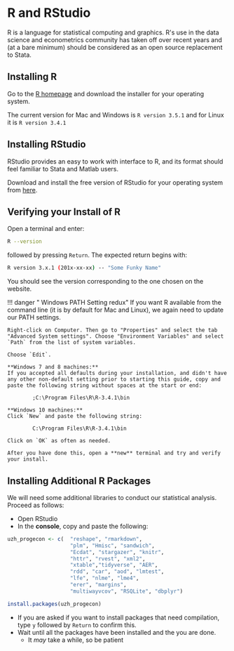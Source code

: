 # R and RStudio

R is a language for statistical computing and graphics.
R's use in the data science and econometrics community has taken off over recent years and (at a bare minimum) should be considered as an open source replacement to Stata.

## Installing R

Go to the [R homepage](https://cran.r-project.org/) and download the installer for your operating system.

The current version for Mac and Windows is `R version 3.5.1` and for Linux it is `R version 3.4.1`

## Installing RStudio

RStudio provides an easy to work with interface to R, and its format should feel familiar to Stata and Matlab users.

Download and install the free version of RStudio for your operating system from [here](https://www.rstudio.com/products/rstudio/download3/).

## Verifying your Install of R

Open a terminal and enter:

```bash
R --version
```

followed by pressing `Return`. The expected return begins with:

```bash
R version 3.x.1 (201x-xx-xx) -- "Some Funky Name"
```

You should see the version corresponding to the one chosen on the website.

!!! danger " Windows PATH Setting redux"
    If you want R available from the command line (it is by default for Mac and Linux), we again need to update our PATH settings.

    Right-click on Computer. Then go to "Properties" and select the tab "Advanced System settings". Choose "Environment Variables" and select `Path` from the list of system variables.

    Choose `Edit`.

    **Windows 7 and 8 machines:**
    If you accepted all defaults during your installation, and didn't have any other non-default setting prior to starting this guide, copy and paste the following string without spaces at the start or end:

            ;C:\Program Files\R\R-3.4.1\bin

    **Windows 10 machines:**
    Click `New` and paste the following string:

            C:\Program Files\R\R-3.4.1\bin

    Click on `OK` as often as needed.

    After you have done this, open a **new** terminal and try and verify your install.

## Installing Additional R Packages

We will need some additional libraries to conduct our statistical analysis. Proceed as follows:

*   Open RStudio
*   In the **console**, copy and paste the following:
```r
uzh_progecon <- c(  "reshape", "rmarkdown",
                    "plm", "Hmisc", "sandwich",
                    "Ecdat", "stargazer", "knitr",
                    "httr", "rvest", "xml2",
                    "xtable","tidyverse", "AER",
                    "rdd", "car", "aod", "lmtest",
                    "lfe", "nlme", "lme4",
                    "erer", "margins",
                    "multiwayvcov", "RSQLite", "dbplyr")

install.packages(uzh_progecon)
```

* If you are asked if you want to install packages that need compilation, type `y` followed by `Return` to confirm this.
*   Wait until all the packages have been installed and the you are done.
    *   It *may* take a while, so be patient
